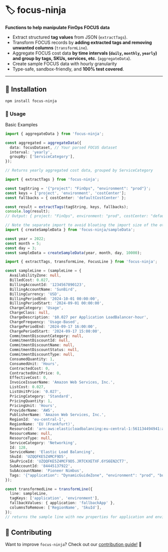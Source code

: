 # 🏷️ focus-ninja

**Functions to help manipulate FinOps FOCUS data**

- Extract structured **tag values** from JSON (`extractTags`).
- Transform FOCUS records by **adding extracted tags and removing unwanted columns** (`transformLine`).
- Aggregate FOCUS cost data **by time intervals (`daily`, `monthly`, `yearly`) and group by tags, SKUs, services, etc.** (`aggregateData`).
- Create sample FOCUS data with hourly granularity
- Type-safe, sandbox-friendly, and **100% test covered**.

---

## 🚀 Installation

```sh
npm install focus-ninja
```

### 📌 Usage

Basic Examples

```typescript
import { aggregateData } from 'focus-ninja';

const aggregated = aggregateData({
  data: focusDataset, // Your parsed FOCUS dataset
  interval: 'yearly',
  groupBy: ['ServiceCategory'],
});

// Returns yearly aggregated cost data, grouped by ServiceCategory
```

```typescript
import { extractTags } from 'focus-ninja';

const tagString = '{"project": "FinOps", "environment": "prod"}';
const keys = ['project', 'environment', 'costCenter'];
const fallbacks = { costCenter: 'defaultCostCenter' };

const result = extractTags(tagString, keys, fallbacks);
console.log(result);
// Output: { project: "FinOps", environment: "prod", costCenter: "defaultCostCenter" }
```

```typescript
// Note the separate import to avoid bloating the import size of the other functions
import { createSampleData } from 'focus-ninja/sampleData';

const year = 2022;
const month = 5;
const day = 3;
const sampleData = createSampleData(year, month, day, 10000);
```

```typescript
import { extractTags, transformLine, FocusLine } from 'focus-ninja';

const sampleLine = (sampleLine = {
  AvailabilityZone: null,
  BilledCost: 0.027,
  BillingAccountId: '1234567890123',
  BillingAccountName: 'SunBird',
  BillingCurrency: 'USD',
  BillingPeriodEnd: '2024-10-01 00:00:00',
  BillingPeriodStart: '2024-09-01 00:00:00',
  ChargeCategory: 'Usage',
  ChargeClass: null,
  ChargeDescription: '$0.027 per Application LoadBalancer-hour',
  ChargeFrequency: 'Usage-Based',
  ChargePeriodEnd: '2024-09-17 16:00:00',
  ChargePeriodStart: '2024-09-17 15:00:00',
  CommitmentDiscountCategory: null,
  CommitmentDiscountId: null,
  CommitmentDiscountName: null,
  CommitmentDiscountStatus: null,
  CommitmentDiscountType: null,
  ConsumedQuantity: 1,
  ConsumedUnit: 'Hours',
  ContractedCost: 0,
  ContractedUnitPrice: 0,
  EffectiveCost: 0,
  InvoiceIssuerName: 'Amazon Web Services, Inc.',
  ListCost: 0.027,
  ListUnitPrice: '0.027',
  PricingCategory: 'Standard',
  PricingQuantity: 1,
  PricingUnit: 'Hours',
  ProviderName: 'AWS',
  PublisherName: 'Amazon Web Services, Inc.',
  RegionId: 'eu-central-1',
  RegionName: 'EU (Frankfurt)',
  ResourceId: 'arn:aws:elasticloadbalancing:eu-central-1:561134494941:app/pieto-api/7b29febfbe87',
  ResourceName: null,
  ResourceType: null,
  ServiceCategory: 'Networking',
  Id: 128,
  ServiceName: 'Elastic Load Balancing',
  SkuId: 'UZQQFKE5Z4MCF9D5',
  SkuPriceId: 'UZQQFKE5Z4MCF9D5.JRTCKXETXF.6YS6EN2CT7',
  SubAccountId: '84445137922',
  SubAccountName: 'Pioneer Nimbus',
  Tags: '{"application": "DynamicGuideZone", "environment": "prod", "business_unit": "KnoxvilleEngineering"}',
});

const transformedLine = transformLine({
  line: sampleLine,
  tagKeys: ['application', 'environment'],
  fallbackValues: { application: 'fallbackApp' },
  columnsToRemove: ['RegionName', 'SkuId'],
});
// returns the sample line with new properties for application and environment, and removes the properties Tags, RegionName, SkuId
```

## 📌 **Contributing**

Want to improve `focus-ninja`? Check out our [contribution guide!](CONTRIBUTING.md) 🚀
